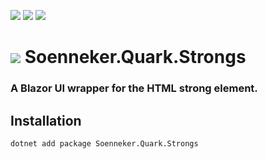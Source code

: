 ﻿[![](https://img.shields.io/nuget/v/soenneker.quark.strongs.svg?style=for-the-badge)](https://www.nuget.org/packages/soenneker.quark.strongs/)
[![](https://img.shields.io/github/actions/workflow/status/soenneker/soenneker.quark.strongs/publish-package.yml?style=for-the-badge)](https://github.com/soenneker/soenneker.quark.strongs/actions/workflows/publish-package.yml)
[![](https://img.shields.io/nuget/dt/soenneker.quark.strongs.svg?style=for-the-badge)](https://www.nuget.org/packages/soenneker.quark.strongs/)

# ![](https://user-images.githubusercontent.com/4441470/224455560-91ed3ee7-f510-4041-a8d2-3fc093025112.png) Soenneker.Quark.Strongs
### A Blazor UI wrapper for the HTML strong element.

## Installation

```
dotnet add package Soenneker.Quark.Strongs
```
